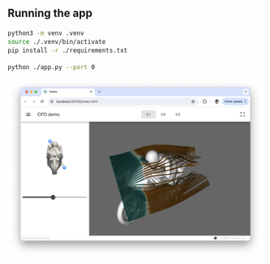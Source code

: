 ## Running the app

```bash
python3 -m venv .venv
source ./.venv/bin/activate
pip install -r ./requirements.txt

python ./app.py --port 0
```

![App](./thumbnail.png)
